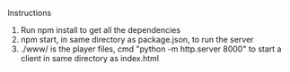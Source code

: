
Instructions

1. Run npm install to get all the dependencies
2. npm start, in same directory as  package.json, to run the server
3. ./www/ is the player files, cmd "python -m http.server 8000" to start a client in same directory as index.html
